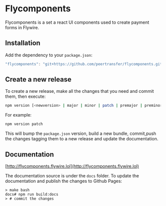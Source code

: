 # Flycomponents

Flycomponents is a set a react UI components used to create payment forms in Flywire.

## Installation

Add the dependency to your `package.json`:

```javascript
"flycomponents": "git+https://github.com/peertransfer/flycomponents.git"
```

## Create a new release

To create a new release, make all the changes that you need and commit them, then execute:

```bash
npm version [<newversion> | major | minor | patch | premajor | preminor | prepatch | prerelease | from-git]
```
For example:

```bash
npm version patch
```
This will bump the `package.json` version, build a new bundle, commit,push the changes tagging them to a new release and update the documentation.

## Documentation

[http://flycomponents.flywire.lol](http://flycomponents.flywire.lol)

The documentation source is under the `docs` folder.
To update the documentation and publish the changes to Github Pages:

```
> make bash
docs# npm run build:docs
> # commit the changes
```
